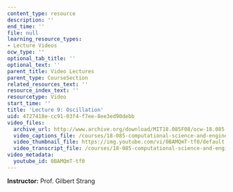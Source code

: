 ```yaml
---
content_type: resource
description: ''
end_time: ''
file: null
learning_resource_types:
- Lecture Videos
ocw_type: ''
optional_tab_title: ''
optional_text: ''
parent_title: Video Lectures
parent_type: CourseSection
related_resources_text: ''
resource_index_text: ''
resourcetype: Video
start_time: ''
title: 'Lecture 9: Oscillation'
uid: 4727418e-cc91-03f4-f7ee-8ee3ed90debb
video_files:
  archive_url: http://www.archive.org/download/MIT18.085F08/ocw-18.085-f08-lec09_300k.mp4
  video_captions_file: /courses/18-085-computational-science-and-engineering-i-fall-2008/e4afb3c331ea5c98a37a701563b76fcd_0BAMQmT-tf0.vtt
  video_thumbnail_file: https://img.youtube.com/vi/0BAMQmT-tf0/default.jpg
  video_transcript_file: /courses/18-085-computational-science-and-engineering-i-fall-2008/6c49b53161f131140a0bd9385ec860be_0BAMQmT-tf0.pdf
video_metadata:
  youtube_id: 0BAMQmT-tf0
---
```


**Instructor:** Prof. Gilbert Strang



